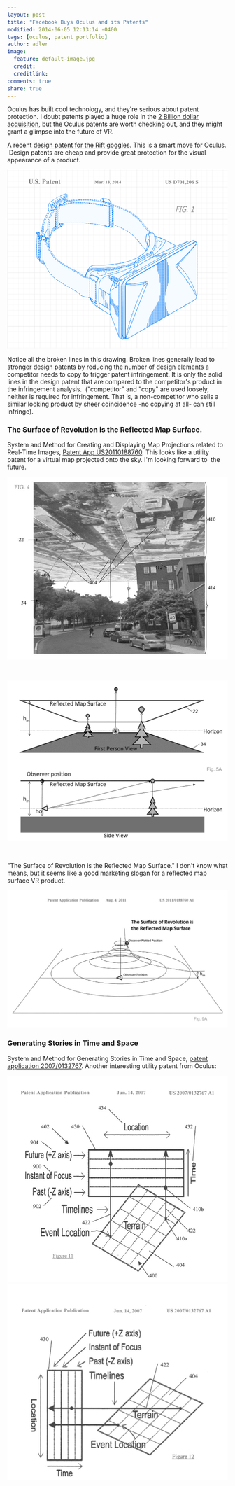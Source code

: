 ```yaml
---
layout: post
title: "Facebook Buys Oculus and its Patents"
modified: 2014-06-05 12:13:14 -0400
tags: [oculus, patent portfolio]
author: adler
image:
  feature: default-image.jpg
  credit: 
  creditlink: 
comments: true
share: true
---
```


Oculus has built cool technology, and they're serious about patent protection. I doubt patents played a huge role in the <a href="http://www.theverge.com/2014/3/25/5547456/facebook-buying-oculus-for-2-billion" target="_blank">2 Billion dollar acquisition</a>, but the Oculus patents are worth checking out, and they might grant a glimpse into the future of VR.  

A recent <a href="https://www.google.com/patents/USD701206" target="_blank">design patent for the Rift goggles</a>. This is a smart move for Oculus.  Design patents are cheap and provide great protection for the visual appearance of a product.

<img class="alignnone  wp-image-611" alt="Oculus Rift Design patent" src="/../images/Rift-Design-patent.png" />

Notice all the broken lines in this drawing. Broken lines generally lead to stronger design patents by reducing the number of design elements a competitor needs to copy to trigger patent infringement. It is only the solid lines in the design patent that are compared to the competitor's product in the infringement analysis.  ("competitor" and "copy" are used loosely, neither is required for infringement. That is, a non-competitor who sells a similar looking product by sheer coincidence -no copying at all- can still infringe).

<h3>The Surface of Revolution is the Reflected Map Surface.</h3>

System and Method for Creating and Displaying Map Projections related to Real-Time Images, <a href="https://www.google.com/patents/US20110188760" target="_blank">Patent App US20110188760</a>. This looks like a utility patent for a virtual map projected onto the sky. I'm looking forward to  the future.

<img alt="Reflected Map Surface" src="/../images/Reflected-Map-Surface.jpg" /></a>

&nbsp;

<img alt="oculus patent - reflected map surface views" src="/../images/reflected-map-surface-views.jpg" />

&nbsp;

"The Surface of Revolution is the Reflected Map Surface." I don't know what means, but it seems like a good marketing slogan for a reflected map surface VR product.

<img alt="Surface of Revolution is the Reflected Map Surface" src="/../images/Surface-of-Revolution-is-the-Reflected-Map-Surface-Patent.jpg" />

<h3>Generating Stories in Time and Space</h3>

System and Method for Generating Stories in Time and Space, <a href="https://www.google.com/patents/US20070132767" target="_blank">patent application 2007/0132767</a>. Another interesting utility patent from Oculus:

<img alt="oculus patent" src="/../images/Terrain-Location-Future-11.jpg" />

<img  src="/../images/terrain-event-location-Future.jpg" />